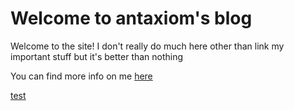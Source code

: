# Welcome to antaxiom's blog

Welcome to the site! I don't really do much here other than link my important stuff but it's better than nothing

You can find more info on me [here](about)

[test](test)
